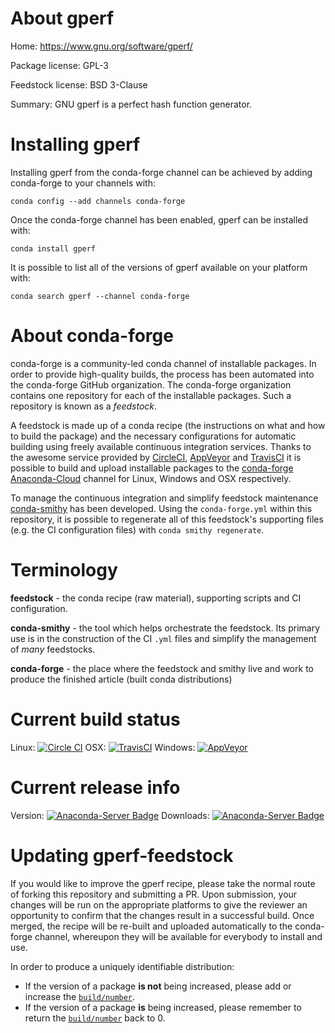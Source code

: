 About gperf
===========

Home: https://www.gnu.org/software/gperf/

Package license: GPL-3

Feedstock license: BSD 3-Clause

Summary: GNU gperf is a perfect hash function generator.



Installing gperf
================

Installing gperf from the conda-forge channel can be achieved by adding conda-forge to your channels with:

```
conda config --add channels conda-forge
```

Once the conda-forge channel has been enabled, gperf can be installed with:

```
conda install gperf
```

It is possible to list all of the versions of gperf available on your platform with:

```
conda search gperf --channel conda-forge
```


About conda-forge
=================

conda-forge is a community-led conda channel of installable packages.
In order to provide high-quality builds, the process has been automated into the
conda-forge GitHub organization. The conda-forge organization contains one repository
for each of the installable packages. Such a repository is known as a *feedstock*.

A feedstock is made up of a conda recipe (the instructions on what and how to build
the package) and the necessary configurations for automatic building using freely
available continuous integration services. Thanks to the awesome service provided by
[CircleCI](https://circleci.com/), [AppVeyor](http://www.appveyor.com/)
and [TravisCI](https://travis-ci.org/) it is possible to build and upload installable
packages to the [conda-forge](https://anaconda.org/conda-forge)
[Anaconda-Cloud](http://docs.anaconda.org/) channel for Linux, Windows and OSX respectively.

To manage the continuous integration and simplify feedstock maintenance
[conda-smithy](http://github.com/conda-forge/conda-smithy) has been developed.
Using the ``conda-forge.yml`` within this repository, it is possible to regenerate all of
this feedstock's supporting files (e.g. the CI configuration files) with ``conda smithy regenerate``.


Terminology
===========

**feedstock** - the conda recipe (raw material), supporting scripts and CI configuration.

**conda-smithy** - the tool which helps orchestrate the feedstock.
                   Its primary use is in the construction of the CI ``.yml`` files
                   and simplify the management of *many* feedstocks.

**conda-forge** - the place where the feedstock and smithy live and work to
                  produce the finished article (built conda distributions)

Current build status
====================

Linux: [![Circle CI](https://circleci.com/gh/conda-forge/gperf-feedstock.svg?style=svg)](https://circleci.com/gh/conda-forge/gperf-feedstock)
OSX: [![TravisCI](https://travis-ci.org/conda-forge/gperf-feedstock.svg?branch=master)](https://travis-ci.org/conda-forge/gperf-feedstock)
Windows: [![AppVeyor](https://ci.appveyor.com/api/projects/status/github/conda-forge/gperf-feedstock?svg=True)](https://ci.appveyor.com/project/conda-forge/gperf-feedstock/branch/master)

Current release info
====================
Version: [![Anaconda-Server Badge](https://anaconda.org/conda-forge/gperf/badges/version.svg)](https://anaconda.org/conda-forge/gperf)
Downloads: [![Anaconda-Server Badge](https://anaconda.org/conda-forge/gperf/badges/downloads.svg)](https://anaconda.org/conda-forge/gperf)


Updating gperf-feedstock
========================

If you would like to improve the gperf recipe, please take the normal
route of forking this repository and submitting a PR. Upon submission, your changes will
be run on the appropriate platforms to give the reviewer an opportunity to confirm that the
changes result in a successful build. Once merged, the recipe will be re-built and uploaded
automatically to the conda-forge channel, whereupon they will be available for everybody to
install and use.

In order to produce a uniquely identifiable distribution:
 * If the version of a package **is not** being increased, please add or increase
   the [``build/number``](http://conda.pydata.org/docs/building/meta-yaml.html#build-number-and-string).
 * If the version of a package **is** being increased, please remember to return
   the [``build/number``](http://conda.pydata.org/docs/building/meta-yaml.html#build-number-and-string)
   back to 0.
